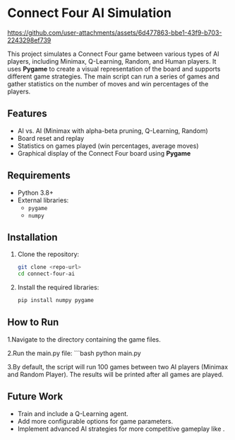 

# Connect Four AI Simulation


https://github.com/user-attachments/assets/6d477863-bbe1-43f9-b703-2243298ef739



This project simulates a Connect Four game between various types of AI players, including Minimax, Q-Learning, Random, and Human players. It uses **Pygame** to create a visual representation of the board and supports different game strategies. The main script can run a series of games and gather statistics on the number of moves and win percentages of the players.

## Features

- AI vs. AI (Minimax with alpha-beta pruning, Q-Learning, Random)
- Board reset and replay
- Statistics on games played (win percentages, average moves)
- Graphical display of the Connect Four board using **Pygame**

## Requirements

- Python 3.8+
- External libraries:
  - `pygame`
  - `numpy`

## Installation

1. Clone the repository:
   ```bash
   git clone <repo-url>
   cd connect-four-ai
2. Install the required libraries:
   ```bash
   pip install numpy pygame
   

## How to Run

1.Navigate to the directory containing the game files.

2.Run the main.py file:
    ```bash
   python main.py

3.By default, the script will run 100 games between two AI players (Minimax and Random Player). The results will be printed after all games are played.

## Future Work
- Train and include a Q-Learning agent.
- Add more configurable options for game parameters.
- Implement advanced AI strategies for more competitive gameplay like .
